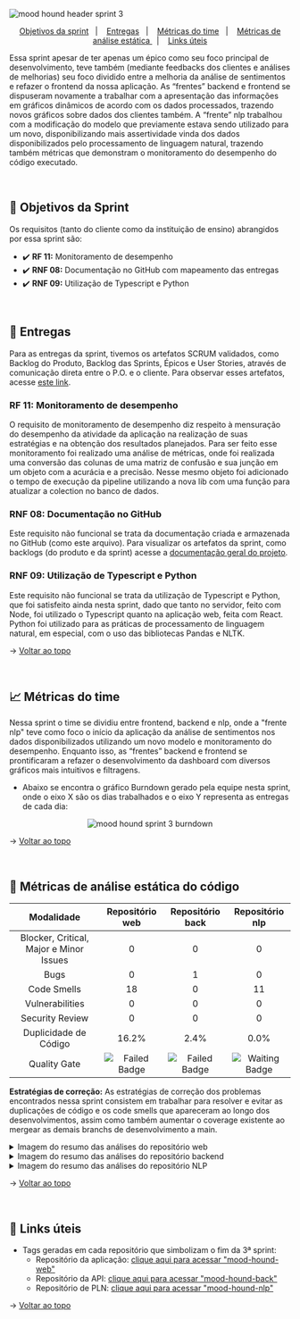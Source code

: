 <span id="topo">

![mood hound header sprint 3](https://github.com/The-Bugger-Ducks/mood-hound-documentation/assets/79321198/6b59b4fd-d5d9-4d6b-ab09-f90791c75c2e)

<p align="center">
    <a href="#objetivos">Objetivos da sprint</a>  &nbsp |&nbsp &nbsp
    <a href="#entregas">Entregas</a> &nbsp |&nbsp &nbsp
    <a href="#metricas">Métricas do time</a> &nbsp |&nbsp &nbsp
    <a href="#analise">Métricas de análise estática </a> &nbsp |&nbsp &nbsp
    <a href="#links">Links úteis</a>
</p>

Essa sprint apesar de ter apenas um épico como seu foco principal de desenvolvimento, teve também (mediante feedbacks dos clientes e análises de melhorias) seu foco dividido entre a melhoria da análise de sentimentos e refazer o frontend da nossa aplicação. As “frentes” backend e frontend se dispuseram novamente a trabalhar com a apresentação das informações em gráficos dinâmicos de acordo com os dados processados, trazendo novos gráficos sobre dados dos clientes também.  A “frente” nlp trabalhou com a modificação do modelo que previamente estava sendo utilizado para um novo, disponibilizando mais assertividade vinda dos dados disponibilizados pelo processamento de linguagem natural, trazendo também métricas que demonstram o monitoramento do desempenho do código executado.

<br />

<span id="objetivos">
    
## :dart: Objetivos da Sprint
Os requisitos (tanto do cliente como da instituição de ensino) abrangidos por essa sprint são:

- :heavy_check_mark: **RF 11:** Monitoramento de desempenho
- :heavy_check_mark: **RNF 08:** Documentação no GitHub com mapeamento das entregas
- :heavy_check_mark: **RNF 09:** Utilização de Typescript e Python

<br />

<span id="entregas">
        
## 📲 Entregas
Para as entregas da sprint, tivemos os artefatos SCRUM validados, como Backlog do Produto, Backlog das Sprints, Épicos e User Stories, através de comunicação direta entre o P.O. e o cliente. Para observar esses artefatos, acesse [este link](https://github.com/The-Bugger-Ducks/mood-hound-documentation#backlogs).

### RF 11: Monitoramento de desempenho

O requisito de monitoramento de desempenho diz respeito à mensuração do desempenho da atividade da aplicação na realização de suas estratégias e na obtenção dos resultados planejados. Para ser feito esse monitoramento foi realizado uma análise de métricas, onde foi realizada uma conversão das colunas de uma matriz de confusão e sua junção em um objeto com a acurácia e a precisão. Nesse mesmo objeto foi adicionado o tempo de execução da pipeline utilizando a nova lib com uma função para atualizar a colection no banco de dados. 

### RNF 08: Documentação no GitHub

Este requisito não funcional se trata da documentação criada e armazenada no GitHub (como este arquivo). Para visualizar os artefatos da sprint, como backlogs (do produto e da sprint) acesse a [documentação geral do projeto](https://github.com/The-Bugger-Ducks/mood-hound-documentation).

### RNF 09: Utilização de Typescript e Python

Este requisito não funcional se trata da utilização de Typescript e Python, que foi satisfeito ainda nesta sprint, dado que tanto no servidor, feito com Node, foi utilizado o Typescript quanto na aplicação web, feita com React. Python foi utilizado para as práticas de processamento de linguagem natural, em especial, com o uso das bibliotecas Pandas e NLTK.

→ [Voltar ao topo](#topo)

<br />

<span id="metricas">
    
## :chart_with_upwards_trend: Métricas do time
Nessa sprint o time se dividiu entre frontend, backend e nlp, onde a "frente nlp" teve como foco o início da aplicação da análise de sentimentos nos dados disponibilizados utilizando um novo modelo e monitoramento do desempenho. Enquanto isso, as “frentes” backend e frontend se prontificaram a refazer o desenvolvimento da dashboard com diversos gráficos mais intuitivos e filtragens.
- Abaixo se encontra o gráfico Burndown gerado pela equipe nesta sprint, onde o eixo X são os dias trabalhados e o eixo Y representa as entregas de cada dia:
    
<div align="center">
    
<img alt="mood hound sprint 3 burndown" src="https://github.com/The-Bugger-Ducks/mood-hound-documentation/assets/79321198/fabe4784-e9d4-42f9-9677-c1dd1817a435">

</div>

→ [Voltar ao topo](#topo)

<br />

<span id="analise">

## 🐞 Métricas de análise estática do código

<div align="center">

|Modalidade                               | Repositório web| Repositório back|  Repositório nlp |
| :-------------------------------------: | :------------: | :-------------: | :--------------: |
| Blocker, Critical, Major e Minor Issues |       0        |        0        |        0         |
|                  Bugs                   |       0        |        1        |        0         |
|               Code Smells               |       18       |        0        |        11        |
|             Vulnerabilities             |       0        |        0        |        0         |
|             Security Review             |       0        |        0        |        0         |
|          Duplicidade de Código          |      16.2%     |       2.4%      |       0.0%       |
|              Quality Gate               | <img src="https://img.shields.io/badge/Failed-FECDCA?style=for-the-badge&logoColor=white" alt="Failed Badge"> | <img src="https://img.shields.io/badge/Failed-FECDCA?style=for-the-badge&logoColor=white" alt="Failed Badge"> | <img src="https://img.shields.io/badge/Waiting-FFFFFF?style=for-the-badge&logoColor=white" alt="Waiting Badge"> |

</div>

**Estratégias de correção:** As estratégias de correção dos problemas encontrados nessa sprint consistem em trabalhar para resolver e evitar as duplicações de código e os code smells que apareceram ao longo dos desenvolvimentos, assim como também aumentar o coverage existente ao mergear as demais branchs de desenvolvimento a main.

<details>
<summary>Imagem do resumo das análises do repositório web</summary>

![image](https://github.com/The-Bugger-Ducks/mood-hound-documentation/assets/79321198/04d7bf4f-9c60-4fe2-ad9b-1167243f29ff)

</details>

<details>
<summary>Imagem do resumo das análises do repositório backend</summary>

![image](https://github.com/The-Bugger-Ducks/mood-hound-documentation/assets/79321198/540ba527-0228-4dbb-8a49-9d185c77b424)

</details>

<details>
<summary>Imagem do resumo das análises do repositório NLP</summary>

![image](https://github.com/The-Bugger-Ducks/mood-hound-documentation/assets/79321198/064221d6-3925-40cd-87d8-c039812635fa)

</details>

→ [Voltar ao topo](#topo)

<span id="links">

<br/>
    
## :link: Links úteis

- Tags geradas em cada repositório que simbolizam o fim da 3ª sprint:
  - Repositório da aplicação: [clique aqui para acessar "mood-hound-web"](https://github.com/The-Bugger-Ducks/mood-hound-web)
  - Repositório da API: [clique aqui para acessar "mood-hound-back"](https://github.com/The-Bugger-Ducks/mood-hound-back)
  - Repositório de PLN: [clique aqui para acessar "mood-hound-nlp"](https://github.com/The-Bugger-Ducks/mood-hound-nlp)

→ [Voltar ao topo](#topo)
